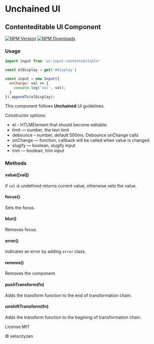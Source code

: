 # Unchained UI

## Contenteditable UI Component

[![NPM Version](https://img.shields.io/npm/v/uc-input-contenteditable.svg?style=flat-square)](https://www.npmjs.com/package/uc-input-contenteditable)
[![NPM Downloads](https://img.shields.io/npm/dt/uc-input-contenteditable.svg?style=flat-square)](https://www.npmjs.com/package/uc-input-contenteditable)


### Usage

```js
import input from 'uc-input-contenteditable'

const elDisplay = get('#display')

const input = new Input({
  onChange: val => {
    console.log('val', val);
  }
}).appendTo(elDisplay);

```

This component follows **Unchained** UI guidelines.

Constructor options:

* el – HTLMElement that should become editable.
* limit — number, the text limit
* debounce – number, default 500ms. Debounce onChange calls
* onChange — function, callback will be called when value is changed
* slugify — boolean, slugify input
* trim — boolean, trim input

### Methods

#### value([val])

if `val` is undefined returns current value, otherwise sets the value.

#### focus()

Sets the focus.

#### blur()

Removes focus.

#### error()

Indicates an error by adding `error` class.

#### remove()

Removes the component.

#### pushTransform(fn)

Adds the transform function to the end of transformation chain.

#### unshiftTransform(fn)

Adds the transform function to the begining of transformation chain.

License MIT

© velocityzen

